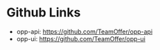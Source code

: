 # Github Links

* opp-api: https://github.com/TeamOffer/opp-api
* opp-ui: https://github.com/TeamOffer/opp-ui
